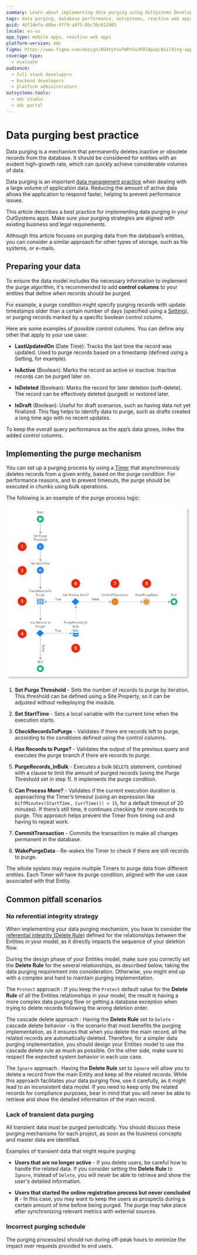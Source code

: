 ```yaml
---
summary: Learn about implementing data purging using OutSystems Developer Cloud (ODC) to enhance database performance.
tags: data purging, database performance, outsystems, reactive web apps, best practices
guid: 4bf14efa-d0be-4ff9-a8f5-0bc76c012905
locale: en-us
app_type: mobile apps, reactive web apps
platform-version: odc
figma: https://www.figma.com/design/6G4tyYswfWPn5uJPDlBpvp/Building-apps?node-id=5969-643
coverage-type:
  - evaluate
audience:
  - full stack developers
  - backend developers
  - platform administrators
outsystems-tools:
  - odc studio
  - odc portal
---
```

# Data purging best practice

Data purging is a mechanism that permanently deletes inactive or obsolete records from the database. It should be considered for entities with an evident high-growth rate, which can quickly achieve considerable volumes of data.

Data purging is an important [data management practice](intro.md#data-purging-archiving) when dealing with a large volume of application data. Reducing the amount of active data allows the application to respond faster, helping to prevent performance issues.

This article describes a best practice for implementing data purging in your OutSystems apps. Make sure your purging strategies are aligned with existing business and legal requirements.

<div class="info" markdown="1">

Although this article focuses on purging data from the database’s entities, you can consider a similar approach for other types of storage, such as file systems, or e-mails.

</div>

## Preparing your data

To ensure the data model includes the necessary information to implement the purge algorithm, it's recommended to add **control columns** to your entities that define when records should be purged.

For example, a purge condition might specify purging records with update timestamps older than a certain number of days (specified using a [Setting](../../../manage-platform-app-lifecycle/configuration-management.md#managing-settings)), or purging records marked by a specific boolean control column.

Here are some examples of possible control columns. You can define any other that apply to your use case:

* **LastUpdatedOn** (Date Time): Tracks the last time the record was updated. Used to purge records based on a timestamp (defined using a Setting, for example).
 
* **IsActive** (Boolean): Marks the record as active or inactive. Inactive records can be purged later on.

* **IsDeleted** (Boolean): Marks the record for later deletion (soft-delete). The record can be effectively deleted (purged) or restored later.

* **IsDraft** (Boolean): Useful for draft scenarios, such as having data not yet finalized. This flag helps to identify data to purge, such as drafts created a long time ago with no recent updates.

To keep the overall query performance as the app’s data grows, index the added control columns.

## Implementing the purge mechanism

You can set up a purging process by using a [Timer](../../timers/intro.md) that asynchronously deletes records from a given entity, based on the purge condition. For performance reasons, and to prevent timeouts, the purge should be executed in chunks using bulk operations.

The following is an example of the purge process logic:

![Logic flow of the Timer implementing the purging process](images/data-purging-timer-logic-odcs.png "Data Purging Process Diagram")

1. **Set Purge Threshold** - Sets the number of records to purge by iteration. This threshold can be defined using a Site Property, so it can be adjusted without redeploying the module.

1. **Set StartTime** - Sets a local variable with the current time when the execution starts.

1. **CheckRecordsToPurge** - Validates if there are records left to purge, according to the conditions defined using the control columns.

1. **Has Records to Purge?** - Validates the output of the previous query and executes the purge branch if there are records to purge.

1. **PurgeRecords_InBulk** - Executes a bulk `DELETE` statement, combined with a clause to limit the amount of purged records (using the Purge Threshold set in step 1). It implements the purge condition.

1. **Can Process More?** - Validates if the current execution duration is approaching the Timer’s timeout (using an expression like `DiffMinutes(StartTime, CurrTime()) < 15`, for a default timeout of 20 minutes). If there’s still time, it continues checking for more records to purge. This approach helps prevent the Timer from timing out and having to repeat work.

1. **CommitTransaction** - Commits the transaction to make all changes permanent in the database.

1. **WakePurgeData** - Re-wakes the Timer to check if there are still records to purge.

The whole system may require multiple Timers to purge data from different entities. Each Timer will have its purge condition, aligned with the use case associated with that Entity.

## Common pitfall scenarios

### No referential integrity strategy

When implementing your data purging mechanism, you have to consider the [referential integrity (Delete Rule)](../modeling/relationship/relationships.md#referential-integrity) defined for the relationships between the Entities in your model, as it directly impacts the sequence of your deletion flow.

During the design phase of your Entities model, make sure you correctly set the **Delete Rule** for the several relationships, as described below, taking the data purging requirement into consideration. Otherwise, you might end up with a complex and hard to maintain purging implementation.

The `Protect` approach
:   If you keep the `Protect` default value for the **Delete Rule** of all the Entities relationships in your model, the result is having a more complex data purging flow or getting a database exception when trying to delete records following the wrong deletion order.

The cascade delete approach
:   Having the **Delete Rule** set to `Delete` - cascade delete behavior - is the scenario that most benefits the purging implementation, as it ensures that when you delete the main record, all the related records are automatically deleted. Therefore, for a simpler data purging implementation, you should design your Entities model to use the cascade delete rule as much as possible. On the other side, make sure to respect the expected system behavior in each use case.

The `Ignore` approach
:   Having the **Delete Rule** set to `Ignore` will allow you to delete a record from the main Entity and keep all the related records. While this approach facilitates your data purging flow, use it carefully, as it might lead to an inconsistent data model. If you need to keep only the related records for compliance purposes, bear in mind that you will never be able to retrieve and show the detailed information of the main record.

### Lack of transient data purging

All transient data must be purged periodically. You should discuss these purging mechanisms for each project, as soon as the business concepts and master data are identified.

Examples of transient data that might require purging:

* **Users that are no longer active** - If you delete users, be careful how to handle the related data. If you consider setting the **Delete Rule** to `Ignore`, instead of `Delete`, you will never be able to retrieve and show the user's detailed information.

* **Users that started the online registration process but never concluded it** - In this case, you may want to keep the users as prospects during a certain amount of time before being purged. The purge may take place after synchronizing relevant metrics with external sources.

### Incorrect purging schedule

The purging process(es) should run during off-peak hours to minimize the impact over requests provided to end users.
